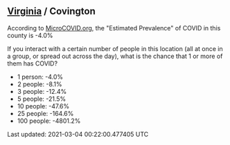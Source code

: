 
## [Virginia](/united-states/virginia) / Covington

According to [MicroCOVID.org](http://microcovid.org),
the "Estimated Prevalence" of COVID in this county is -4.0%

If you interact with a certain number of people in this location
(all at once in a group, or spread out across the day), what is the chance that
1 or more of them has COVID?

- 1 person: -4.0%
- 2 people: -8.1%
- 3 people: -12.4%
- 5 people: -21.5%
- 10 people: -47.6%
- 25 people: -164.6%
- 100 people: -4801.2%

Last updated: 2021-03-04 00:22:00.477405 UTC

